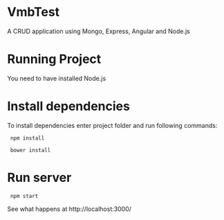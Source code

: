 # VmbTest

A CRUD application using Mongo, Express, Angular and  Node.js

# Running Project

You need to have installed Node.js

# Install dependencies

To install dependencies enter project folder and run following commands:

     npm install

     bower install

# Run server

     npm start

  See what happens at http://localhost:3000/
